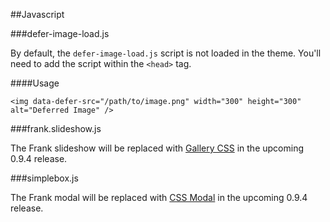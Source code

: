 <a name="javascript"></a>
##Javascript

###defer-image-load.js

By default, the `defer-image-load.js` script is not loaded in the theme. You'll need to add the script within the `<head>` tag.

####Usage

```
<img data-defer-src="/path/to/image.png" width="300" height="300" alt="Deferred Image" />
```

###frank.slideshow.js

The Frank slideshow will be replaced with [Gallery CSS](https://github.com/benschwarz/gallery-css/) in the upcoming 0.9.4 release.

###simplebox.js

The Frank modal will be replaced with [CSS Modal](https://github.com/drublic/css-modal) in the upcoming 0.9.4 release.